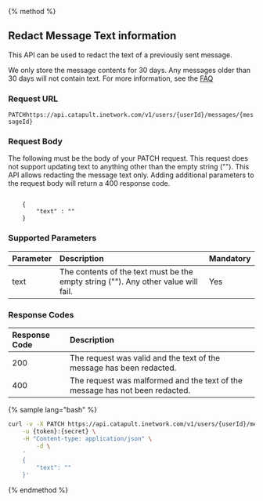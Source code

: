 {% method %}
## Redact Message Text information
This API can be used to redact the text of a previously sent message.

We only store the message contents for 30 days. Any messages older than 30 days will not contain text. For more information, see the <a href="https://dev.bandwidth.com/faq/messaging/retainSMS.html">FAQ</a>

### Request URL

<code class="patch">PATCH</code>`https://api.catapult.inetwork.com/v1/users/{userId}/messages/{messageId}`


### Request Body

The following must be the body of your PATCH request. This request does not support updating text to anything other than the empty string ("").
This API allows redacting the message text only. Adding additional parameters to the request body will return a 400 response code. 

<code>
	{
		"text" : ""
	}
</code>

### Supported Parameters
| Parameter          | Description                                                                                                                                                                                                                                                                                                                                                                                                                                                                                                  | Mandatory |
|:-------------------|:-------------------------------------------------------------------------------------------------------------------------------------------------------------------------------------------------------------------------------------------------------------------------------------------------------------------------------------------------------------------------------------------------------------------------------------------------------------------------------------------------------------|:----------|
| text               | The contents of the text must be the empty string (""). Any other value will fail.                                                                                                                                                                                                                                               | Yes       |

### Response Codes
| Response Code | Description                                                                                      |
|:--------------|:-------------------------------------------------------------------------------------------------|
| 200           | The request was valid and the text of the message has been redacted.								   															   |
| 400			| The request was malformed and the text of the message has not been redacted.		                   																	   |


{% sample lang="bash" %}

```bash
curl -v -X PATCH https://api.catapult.inetwork.com/v1/users/{userId}/messages/{messageId} \
	-u {token}:{secret} \
	-H "Content-type: application/json" \
		-d \
	'
	{
		"text": ""
	}'
```

{% endmethod %}
